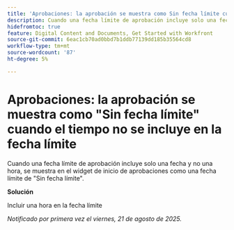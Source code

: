 ```yaml
---
title: 'Aprobaciones: la aprobación se muestra como Sin fecha límite cuando el tiempo no está incluido en la fecha límite'
description: Cuando una fecha límite de aprobación incluye solo una fecha y no una hora, se muestra en el widget Inicio de aprobaciones como una fecha límite de Sin fecha límite.
hidefromtoc: true
feature: Digital Content and Documents, Get Started with Workfront
source-git-commit: 6eac1cb70ad0bbd7b1ddb77139dd185b35564cd8
workflow-type: tm+mt
source-wordcount: '87'
ht-degree: 5%

---
```



# Aprobaciones: la aprobación se muestra como &quot;Sin fecha límite&quot; cuando el tiempo no se incluye en la fecha límite

Cuando una fecha límite de aprobación incluye solo una fecha y no una hora, se muestra en el widget de inicio de aprobaciones como una fecha límite de &quot;Sin fecha límite&quot;.

**Solución**

Incluir una hora en la fecha límite

_Notificado por primera vez el viernes, 21 de agosto de 2025._
